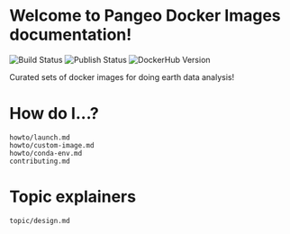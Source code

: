 # Welcome to Pangeo Docker Images documentation!

![Build Status](https://github.com/pangeo-data/pangeo-docker-images/workflows/Build/badge.svg)
![Publish Status](https://github.com/pangeo-data/pangeo-docker-images/workflows/Publish/badge.svg)
![DockerHub Version](https://img.shields.io/docker/v/pangeo/base-image?sort=date)

Curated sets of docker images for doing earth data analysis!

# How do I...?

```{toctree}
howto/launch.md
howto/custom-image.md
howto/conda-env.md
contributing.md
```

# Topic explainers

```{toctree}
topic/design.md
```
